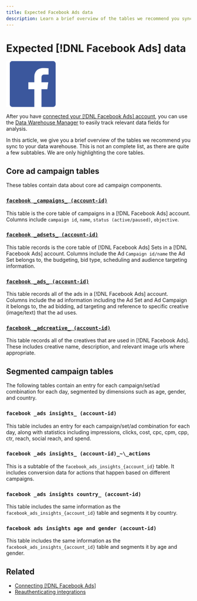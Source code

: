 ```yaml
---
title: Expected Facebook Ads data
description: Learn a brief overview of the tables we recommend you sync to your data warehouse
---
```

# Expected [!DNL Facebook Ads] data

![](../../../assets/Facebook_Logo.png)

After you have [connected your [!DNL Facebook Ads] account](../integrations/facebook-ads.md), you can use the [Data Warehouse Manager](../../../data-analyst/data-warehouse-mgr/tour-dwm.md) to easily track relevant data fields for analysis.

In this article, we  give you a brief overview of the tables we recommend you sync to your data warehouse. This is not an complete list, as there are quite a few subtables. We are only highlighting the core tables.

## Core ad campaign tables

These tables contain data about core ad campaign components.

### [`facebook _campaigns_ (account-id)`](https://developers.facebook.com/docs/reference/ads-api/adcampaign/)

This table is the core table of campaigns in a [!DNL Facebook Ads] account. Columns include `campaign id`, `name`, `status (active/paused)`, `objective`.

### [`facebook _adsets_ (account-id)`](https://developers.facebook.com/docs/marketing-api/reference/ad-campaign)

This table records is the core table of [!DNL Facebook Ads] Sets in a [!DNL Facebook Ads] account. Columns include the Ad `Campaign id/name` the Ad Set belongs to, the budgeting, bid type, scheduling and audience targeting information.

### [`facebook _ads_ (account-id)`](https://developers.facebook.com/docs/reference/ads-api/adgroup/)

This table records all of the ads in a [!DNL Facebook Ads] account. Columns include the ad information including the Ad Set and Ad Campaign it belongs to, the ad bidding, ad targeting and reference to specific creative (image/text) that the ad uses.

### [`facebook _adcreative_ (account-id)`](https://developers.facebook.com/docs/reference/ads-api/adcreative/)

This table records all of the creatives that are used in [!DNL Facebook Ads]. These includes creative name, description, and relevant image urls where appropriate.

## Segmented campaign tables

The following tables contain an entry for each campaign/set/ad combination for each day, segmented by dimensions such as age, gender, and country.

### `facebook _ads insights_ (account-id)`

This table includes an entry for each campaign/set/ad combination for each day, along with statistics including impressions, clicks, cost, cpc, cpm, cpp, ctr, reach, social reach, and spend.

### `facebook _ads insights_ (account-id)_~\_actions`

This is a subtable of the `facebook_ads_insights_{account_id}` table. It includes conversion data for actions that happen based on different campaigns.

### `facebook _ads insights country_ (account-id)`

This table includes the same information as the `facebook_ads_insights_{account_id}` table and segments it by country.

### `facebook ads insights age and gender (account-id)`

This table includes the same information as the `facebook_ads_insights_{account_id}` table and segments it by age and gender.

## Related

* [Connecting [!DNL Facebook Ads]](../integrations/facebook-ads.md)
* [Reauthenticating integrations](https://support.magento.com/hc/en-us/articles/360016733151-Reauthenticating-integrations)

